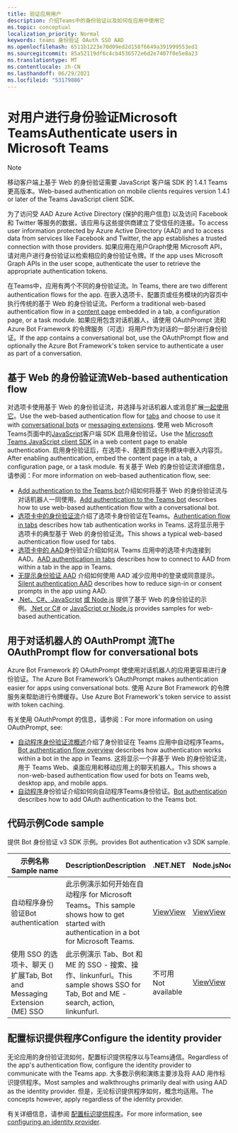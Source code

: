 ```yaml
---
title: 验证应用用户
description: 介绍Teams中的身份验证以及如何在应用中使用它
ms.topic: conceptual
localization_priority: Normal
keywords: teams 身份验证 OAuth SSO AAD
ms.openlocfilehash: 6511b1223e70d09ed2d158f6649a391999553ed1
ms.sourcegitcommit: 85a52119df6c4cb4536572e6d2e7407f0e5e8a23
ms.translationtype: MT
ms.contentlocale: zh-CN
ms.lasthandoff: 06/29/2021
ms.locfileid: "53179886"
---
```

# <a name="authenticate-users-in-microsoft-teams"></a><span data-ttu-id="5a78f-104">对用户进行身份验证Microsoft Teams</span><span class="sxs-lookup"><span data-stu-id="5a78f-104">Authenticate users in Microsoft Teams</span></span>

> [!Note]
> <span data-ttu-id="5a78f-105">移动客户端上基于 Web 的身份验证需要 JavaScript 客户端 SDK 的 1.4.1 Teams更高版本。</span><span class="sxs-lookup"><span data-stu-id="5a78f-105">Web-based authentication on mobile clients requires version 1.4.1 or later of the Teams JavaScript client SDK.</span></span>

<span data-ttu-id="5a78f-106">为了访问受 AAD Azure Active Directory (保护的用户信息) 以及访问 Facebook 和 Twitter 等服务的数据，该应用与这些提供商建立了受信任的连接。</span><span class="sxs-lookup"><span data-stu-id="5a78f-106">To access user information protected by Azure Active Directory (AAD) and to access data from services like Facebook and Twitter, the app establishes a trusted connection with those providers.</span></span> <span data-ttu-id="5a78f-107">如果应用在用户Graph使用 Microsoft API，请对用户进行身份验证以检索相应的身份验证令牌。</span><span class="sxs-lookup"><span data-stu-id="5a78f-107">If the app uses Microsoft Graph APIs in the user scope, authenticate the user to retrieve the appropriate authentication tokens.</span></span>

<span data-ttu-id="5a78f-108">在Teams中，应用有两个不同的身份验证流。</span><span class="sxs-lookup"><span data-stu-id="5a78f-108">In Teams, there are two different authentication flows for the app.</span></span> <span data-ttu-id="5a78f-109">在嵌入选项卡、配置页或任务模块的内容[](~/tabs/how-to/create-tab-pages/content-page.md)页中执行传统的基于 Web 的身份验证流。</span><span class="sxs-lookup"><span data-stu-id="5a78f-109">Perform a traditional web-based authentication flow in a [content page](~/tabs/how-to/create-tab-pages/content-page.md) embedded in a tab, a configuration page, or a task module.</span></span> <span data-ttu-id="5a78f-110">如果应用包含对话机器人，请使用 OAuthPrompt 流和 Azure Bot Framework 的令牌服务（可选）将用户作为对话的一部分进行身份验证。</span><span class="sxs-lookup"><span data-stu-id="5a78f-110">If the app contains a conversational bot, use the OAuthPrompt flow and optionally the Azure Bot Framework's token service to authenticate a user as part of a conversation.</span></span>

## <a name="web-based-authentication-flow"></a><span data-ttu-id="5a78f-111">基于 Web 的身份验证流</span><span class="sxs-lookup"><span data-stu-id="5a78f-111">Web-based authentication flow</span></span>

<span data-ttu-id="5a78f-112">对选项卡使用基于 Web 的[](~/tabs/what-are-tabs.md)身份验证流，并选择与对话机器人[](~/bots/what-are-bots.md)或消息扩展[一起使用它](~/messaging-extensions/what-are-messaging-extensions.md)。</span><span class="sxs-lookup"><span data-stu-id="5a78f-112">Use the web-based authentication flow for [tabs](~/tabs/what-are-tabs.md) and choose to use it with [conversational bots](~/bots/what-are-bots.md) or [messaging extensions](~/messaging-extensions/what-are-messaging-extensions.md).</span></span> <span data-ttu-id="5a78f-113">使用 web Microsoft Teams页面中的[JavaScript](/javascript/api/overview/msteams-client)客户端 SDK 启用身份验证。</span><span class="sxs-lookup"><span data-stu-id="5a78f-113">Use the [Microsoft Teams JavaScript client SDK](/javascript/api/overview/msteams-client) in a web content page to enable authentication.</span></span> <span data-ttu-id="5a78f-114">启用身份验证后，在选项卡、配置页或任务模块中嵌入内容页。</span><span class="sxs-lookup"><span data-stu-id="5a78f-114">After enabling authentication, embed the content page in a tab, a configuration page, or a task module.</span></span> <span data-ttu-id="5a78f-115">有关基于 Web 的身份验证流详细信息，请参阅：</span><span class="sxs-lookup"><span data-stu-id="5a78f-115">For more information on web-based authentication flow, see:</span></span>

* <span data-ttu-id="5a78f-116">[Add authentication to the Teams bot](~/bots/how-to/authentication/add-authentication.md)介绍如何将基于 Web 的身份验证流与对话机器人一同使用。</span><span class="sxs-lookup"><span data-stu-id="5a78f-116">[Add authentication to the Teams bot](~/bots/how-to/authentication/add-authentication.md) describes how to use web-based authentication flow with a conversational bot.</span></span>
* <span data-ttu-id="5a78f-117">[选项卡中的身份验证流](~/tabs/how-to/authentication/auth-flow-tab.md)介绍了选项卡身份验证在Teams。</span><span class="sxs-lookup"><span data-stu-id="5a78f-117">[Authentication flow in tabs](~/tabs/how-to/authentication/auth-flow-tab.md) describes how tab authentication works in Teams.</span></span> <span data-ttu-id="5a78f-118">这将显示用于选项卡的典型基于 Web 的身份验证流。</span><span class="sxs-lookup"><span data-stu-id="5a78f-118">This shows a typical web-based authentication flow used for tabs.</span></span>
* <span data-ttu-id="5a78f-119">[选项卡中的 AAD](~/tabs/how-to/authentication/auth-tab-AAD.md)身份验证介绍如何从 Teams 应用中的选项卡内连接到 AAD。</span><span class="sxs-lookup"><span data-stu-id="5a78f-119">[AAD authentication in tabs](~/tabs/how-to/authentication/auth-tab-AAD.md) describes how to connect to AAD from within a tab in the app in Teams.</span></span>
* <span data-ttu-id="5a78f-120">[无提示身份验证 AAD](~/tabs/how-to/authentication/auth-silent-AAD.md) 介绍如何使用 AAD 减少应用中的登录或同意提示。</span><span class="sxs-lookup"><span data-stu-id="5a78f-120">[Silent authentication AAD](~/tabs/how-to/authentication/auth-silent-AAD.md) describes how to reduce sign-in or consent prompts in the app using AAD.</span></span>
* <span data-ttu-id="5a78f-121">[.Net、C#、JavaScript](https://github.com/OfficeDev/microsoft-teams-sample-complete-csharp) [或 Node.js](https://github.com/OfficeDev/microsoft-teams-sample-complete-node) 提供了基于 Web 的身份验证的示例。</span><span class="sxs-lookup"><span data-stu-id="5a78f-121">[.Net or C#](https://github.com/OfficeDev/microsoft-teams-sample-complete-csharp) or [JavaScript or Node.js](https://github.com/OfficeDev/microsoft-teams-sample-complete-node) provides samples for web-based authentication.</span></span>

## <a name="the-oauthprompt-flow-for-conversational-bots"></a><span data-ttu-id="5a78f-122">用于对话机器人的 OAuthPrompt 流</span><span class="sxs-lookup"><span data-stu-id="5a78f-122">The OAuthPrompt flow for conversational bots</span></span>

<span data-ttu-id="5a78f-123">Azure Bot Framework 的 OAuthPrompt 使使用对话机器人的应用更容易进行身份验证。</span><span class="sxs-lookup"><span data-stu-id="5a78f-123">The Azure Bot Framework’s OAuthPrompt makes authentication easier for apps using conversational bots.</span></span> <span data-ttu-id="5a78f-124">使用 Azure Bot Framework 的令牌服务来帮助进行令牌缓存。</span><span class="sxs-lookup"><span data-stu-id="5a78f-124">Use Azure Bot Framework's token service to assist with token caching.</span></span>

<span data-ttu-id="5a78f-125">有关使用 OAuthPrompt 的信息，请参阅：</span><span class="sxs-lookup"><span data-stu-id="5a78f-125">For more information on using OAuthPrompt, see:</span></span>

* <span data-ttu-id="5a78f-126">[自动程序身份验证流概述](~/bots/how-to/authentication/auth-flow-bot.md)介绍了身份验证在 Teams 应用中自动程序Teams。</span><span class="sxs-lookup"><span data-stu-id="5a78f-126">[Bot authentication flow overview](~/bots/how-to/authentication/auth-flow-bot.md) describes how authentication works within a bot in the app in Teams.</span></span> <span data-ttu-id="5a78f-127">这将显示一个非基于 Web 的身份验证流，用于 Teams Web、桌面应用和移动应用上的聊天机器人。</span><span class="sxs-lookup"><span data-stu-id="5a78f-127">This shows a non-web-based authentication flow used for bots on Teams web, desktop app, and mobile apps.</span></span>
* <span data-ttu-id="5a78f-128">[自动程序](~/bots/how-to/authentication/add-authentication.md)身份验证介绍如何向自动程序Teams身份验证。</span><span class="sxs-lookup"><span data-stu-id="5a78f-128">[Bot authentication](~/bots/how-to/authentication/add-authentication.md) describes how to add OAuth authentication to the Teams bot.</span></span>

## <a name="code-sample"></a><span data-ttu-id="5a78f-129">代码示例</span><span class="sxs-lookup"><span data-stu-id="5a78f-129">Code sample</span></span>

<span data-ttu-id="5a78f-130">提供 Bot 身份验证 v3 SDK 示例。</span><span class="sxs-lookup"><span data-stu-id="5a78f-130">provides Bot authentication v3 SDK sample.</span></span>

| <span data-ttu-id="5a78f-131">**示例名称**</span><span class="sxs-lookup"><span data-stu-id="5a78f-131">**Sample name**</span></span> | <span data-ttu-id="5a78f-132">**Description**</span><span class="sxs-lookup"><span data-stu-id="5a78f-132">**Description**</span></span> | <span data-ttu-id="5a78f-133">**.NET**</span><span class="sxs-lookup"><span data-stu-id="5a78f-133">**.NET**</span></span> | <span data-ttu-id="5a78f-134">**Node.js**</span><span class="sxs-lookup"><span data-stu-id="5a78f-134">**Node.js**</span></span> | <span data-ttu-id="5a78f-135">**Python**</span><span class="sxs-lookup"><span data-stu-id="5a78f-135">**Python**</span></span> |
|---------------|------------|------------|-------------|---------------|
| <span data-ttu-id="5a78f-136">自动程序身份验证</span><span class="sxs-lookup"><span data-stu-id="5a78f-136">Bot authentication</span></span> | <span data-ttu-id="5a78f-137">此示例演示如何开始在自动程序 for Microsoft Teams。</span><span class="sxs-lookup"><span data-stu-id="5a78f-137">This sample shows how to get started with authentication in a bot for Microsoft Teams.</span></span> | [<span data-ttu-id="5a78f-138">View</span><span class="sxs-lookup"><span data-stu-id="5a78f-138">View</span></span>](https://github.com/microsoft/BotBuilder-Samples/tree/master/samples/csharp_dotnetcore/46.teams-auth) | [<span data-ttu-id="5a78f-139">View</span><span class="sxs-lookup"><span data-stu-id="5a78f-139">View</span></span>](https://github.com/microsoft/BotBuilder-Samples/tree/master/samples/javascript_nodejs/46.teams-auth) | [<span data-ttu-id="5a78f-140">View</span><span class="sxs-lookup"><span data-stu-id="5a78f-140">View</span></span>](https://github.com/microsoft/BotBuilder-Samples/tree/main/samples/python/46.teams-auth) |
| <span data-ttu-id="5a78f-141">使用 SSO 的选项卡、聊天 () 扩展</span><span class="sxs-lookup"><span data-stu-id="5a78f-141">Tab, Bot and Messaging Extension (ME) SSO</span></span> | <span data-ttu-id="5a78f-142">此示例演示 Tab、Bot 和 ME 的 SSO - 搜索、操作、linkunfurl。</span><span class="sxs-lookup"><span data-stu-id="5a78f-142">This sample shows SSO for Tab, Bot and ME - search, action, linkunfurl.</span></span> | <span data-ttu-id="5a78f-143">不可用</span><span class="sxs-lookup"><span data-stu-id="5a78f-143">Not available</span></span> | [<span data-ttu-id="5a78f-144">View</span><span class="sxs-lookup"><span data-stu-id="5a78f-144">View</span></span>](https://github.com/OfficeDev/Microsoft-Teams-Samples/tree/main/samples/app-sso/nodejs) | <span data-ttu-id="5a78f-145">不可用</span><span class="sxs-lookup"><span data-stu-id="5a78f-145">Not available</span></span> |


## <a name="configure-the-identity-provider"></a><span data-ttu-id="5a78f-146">配置标识提供程序</span><span class="sxs-lookup"><span data-stu-id="5a78f-146">Configure the identity provider</span></span>

<span data-ttu-id="5a78f-147">无论应用的身份验证流如何，配置标识提供程序以与Teams通信。</span><span class="sxs-lookup"><span data-stu-id="5a78f-147">Regardless of the app's authentication flow, configure the identity provider to communicate with the Teams app.</span></span> <span data-ttu-id="5a78f-148">大多数示例和演练主要涉及将 AAD 用作标识提供程序。</span><span class="sxs-lookup"><span data-stu-id="5a78f-148">Most samples and walkthroughs primarily deal with using AAD as the identity provider.</span></span> <span data-ttu-id="5a78f-149">但是，无论标识提供程序如何，概念均适用。</span><span class="sxs-lookup"><span data-stu-id="5a78f-149">The concepts however, apply regardless of the identity provider.</span></span>

<span data-ttu-id="5a78f-150">有关详细信息，请参阅 [配置标识提供程序](~/concepts/authentication/configure-identity-provider.md)。</span><span class="sxs-lookup"><span data-stu-id="5a78f-150">For more information, see [configuring an identity provider](~/concepts/authentication/configure-identity-provider.md).</span></span>
